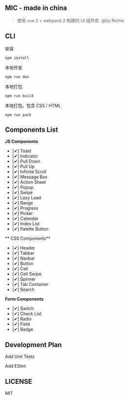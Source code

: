 MIC - made in china
----

> 使用 vue 2 + webpack 2 构建的 UI 组件库.
> @by Richie

CLI
----

安装

    npm install

本地开发

    npm run dev

本地打包

    npm run build

本地打包，包含 CSS / HTML

    npm run pack

Components List
----

**JS Components**

- [✔] Toast
- [✔] Indicator
- [✔] Pull Down
- [✔] Pull Up
- [✔] Infinite Scroll
- [✔] Message Box
- [✔] Action Sheet
- [✔] Popup
- [✔] Swipe
- [✔] Lazy Load
- [✔] Range
- [✔] Progress
- [✔] Picker
- [✔] Calendar
- [✔] Index List
- [✔] Palette Button

** CSS Components**

- [✔] Header
- [✔] Tabbar
- [✔] Navbar
- [✔] Button
- [✔] Cell
- [✔] Cell Swipe
- [✔] Spinner
- [✔] Tab Container
- [✔] Search

**Form Components**

- [✔] Switch
- [✔] Check List
- [✔] Radio
- [✔] Field
- [✔] Badge

Development Plan
----
Add Unit Tests

Add ESlint

LICENSE
----
MIT

